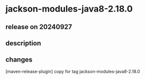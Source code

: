 # jackson-modules-java8-2.18.0

## release on 20240927
## description
## changes
[maven-release-plugin] copy for tag jackson-modules-java8-2.18.0


